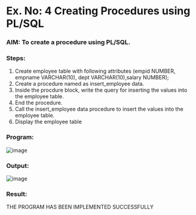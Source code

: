 # Ex. No: 4 Creating Procedures using PL/SQL

### AIM: To create a procedure using PL/SQL.

### Steps:
1. Create employee table with following attributes (empid NUMBER, empname VARCHAR(10), dept VARCHAR(10),salary NUMBER);
2. Create a procedure named as insert_employee data.
3. Inside the procdure block, write the query for inserting the values into the employee table.
4. End the procedure.
5. Call the insert_employee data procedure to insert the values into the employee table.
6. Display the employee table

### Program:
![image](https://github.com/ganeshshanmugavel27/Ex-No-4-Creating-Procedures-using-PL-SQL/assets/122046208/53752e0a-371c-4758-afd5-6f179cf12c18)


### Output:

![image](https://github.com/ganeshshanmugavel27/Ex-No-4-Creating-Procedures-using-PL-SQL/assets/122046208/27141f75-3089-4c37-ad93-0bb67acc37c5)



### Result:
THE PROGRAM HAS BEEN IMPLEMENTED SUCCESSFULLY
